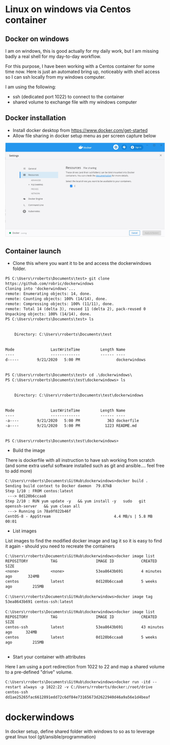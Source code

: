 # Linux on windows via Centos container

## Docker on windows

I am on windows, this is good actually for my daily work, but I am missing badly a real shell for my day-to-day workflow.

For this purpose, I have been working with a Centos container for some time now. Here is just an automated bring up, noticeably with shell access so I can ssh locally from my windows computer.

I am using the following:
* ssh (dedicated port 1022) to connect to the container
* shared volume to exchange file with my windows computer

## Docker installation

* Install  docker desktop from <https://www.docker.com/get-started>
* Allow file sharing in docker setup menu as per screen capture below

![](pictures/docker-fs.jpg)


## Container launch

* Clone this where you want it to be and access the dockerwindows folder.

```
PS C:\Users\rroberts\Documents\test> git clone https://github.com/robric/dockerwindows
Cloning into 'dockerwindows'...
remote: Enumerating objects: 14, done.
remote: Counting objects: 100% (14/14), done.
remote: Compressing objects: 100% (11/11), done.
remote: Total 14 (delta 3), reused 11 (delta 2), pack-reused 0
Unpacking objects: 100% (14/14), done.
PS C:\Users\rroberts\Documents\test> ls


    Directory: C:\Users\rroberts\Documents\test


Mode                LastWriteTime         Length Name
----                -------------         ------ ----
d-----        9/21/2020   5:00 PM                dockerwindows


PS C:\Users\rroberts\Documents\test> cd .\dockerwindows\
PS C:\Users\rroberts\Documents\test\dockerwindows> ls


    Directory: C:\Users\rroberts\Documents\test\dockerwindows


Mode                LastWriteTime         Length Name
----                -------------         ------ ----
-a----        9/21/2020   5:00 PM            363 dockerfile
-a----        9/21/2020   5:00 PM           1223 README.md


PS C:\Users\rroberts\Documents\test\dockerwindows>
```

* Build the image

There is dockerfile with all instruction to have ssh working from scratch (and some extra useful software installed such as git and ansible.... feel free to add more)
  
```
C:\Users\rroberts\Documents\GitHub\dockerwindows>docker build .
Sending build context to Docker daemon  79.87kB
Step 1/10 : FROM centos:latest
 ---> 0d120b6ccaa8
Step 2/10 : RUN yum update -y   && yum install -y   sudo   git   openssh-server   && yum clean all
 ---> Running in 78a9f022b46f
CentOS-8 - AppStream                            4.4 MB/s | 5.8 MB     00:01    
```

* List images

List images to find the modified docker image and tag it so it is easy to find it again - should you need to recreate the containers

```
C:\Users\rroberts\Documents\GitHub\dockerwindows>docker image list
REPOSITORY          TAG                 IMAGE ID            CREATED             SIZE
<none>              <none>              53ea8643b691        4 minutes ago       324MB
centos              latest              0d120b6ccaa8        5 weeks ago         215MB

C:\Users\rroberts\Documents\GitHub\dockerwindows>docker image tag 53ea8643b691 centos-ssh:latest  

C:\Users\rroberts\Documents\GitHub\dockerwindows>docker image list
REPOSITORY          TAG                 IMAGE ID            CREATED             SIZE
centos-ssh          latest              53ea8643b691        43 minutes ago      324MB
centos              latest              0d120b6ccaa8        5 weeks ago         215MB


```

* Start your container with attributes

Here I am using a port redirection from 1022 to 22 and map a shared volume to a pre-defined "drive" volume.

```
C:\Users\rroberts\Documents\GitHub\dockerwindows>docker run -itd --restart always -p 1022:22 -v C:/Users/rroberts/docker:/root/drive centos-ssh  
dd1ae25265fac6612891edd72c6df84e73165673d2622940d46a9a56e1d4beaf
```




# dockerwindows

In docker setup, define shared folder with windows to so as to leverage great linux tool (git/ansible/programmation)


